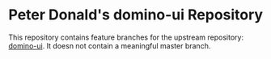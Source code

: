 # Peter Donald's domino-ui Repository

This repository contains feature branches for the upstream repository: [domino-ui](https://github.com/DominoKit/domino-ui).
It doesn not contain a meaningful master branch.
